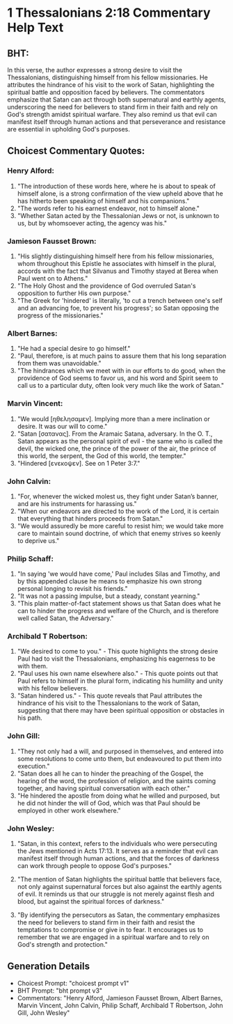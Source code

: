 # 1 Thessalonians 2:18 Commentary Help Text

## BHT:
In this verse, the author expresses a strong desire to visit the Thessalonians, distinguishing himself from his fellow missionaries. He attributes the hindrance of his visit to the work of Satan, highlighting the spiritual battle and opposition faced by believers. The commentators emphasize that Satan can act through both supernatural and earthly agents, underscoring the need for believers to stand firm in their faith and rely on God's strength amidst spiritual warfare. They also remind us that evil can manifest itself through human actions and that perseverance and resistance are essential in upholding God's purposes.

## Choicest Commentary Quotes:
### Henry Alford:
1. "The introduction of these words here, where he is about to speak of himself alone, is a strong confirmation of the view upheld above that he has hitherto been speaking of himself and his companions." 
2. "The words refer to his earnest endeavor, not to himself alone."
3. "Whether Satan acted by the Thessalonian Jews or not, is unknown to us, but by whomsoever acting, the agency was his."

### Jamieson Fausset Brown:
1. "His slightly distinguishing himself here from his fellow missionaries, whom throughout this Epistle he associates with himself in the plural, accords with the fact that Silvanus and Timothy stayed at Berea when Paul went on to Athens."
2. "The Holy Ghost and the providence of God overruled Satan's opposition to further His own purpose."
3. "The Greek for 'hindered' is literally, 'to cut a trench between one's self and an advancing foe, to prevent his progress'; so Satan opposing the progress of the missionaries."

### Albert Barnes:
1. "He had a special desire to go himself."
2. "Paul, therefore, is at much pains to assure them that his long separation from them was unavoidable."
3. "The hindrances which we meet with in our efforts to do good, when the providence of God seems to favor us, and his word and Spirit seem to call us to a particular duty, often look very much like the work of Satan."

### Marvin Vincent:
1. "We would [ηθελησαμεν]. Implying more than a mere inclination or desire. It was our will to come." 
2. "Satan [σατανας]. From the Aramaic Satana, adversary. In the O. T., Satan appears as the personal spirit of evil - the same who is called the devil, the wicked one, the prince of the power of the air, the prince of this world, the serpent, the God of this world, the tempter."
3. "Hindered [ενεκοψεν]. See on 1 Peter 3:7."

### John Calvin:
1. "For, whenever the wicked molest us, they fight under Satan’s banner, and are his instruments for harassing us."
2. "When our endeavors are directed to the work of the Lord, it is certain that everything that hinders proceeds from Satan."
3. "We would assuredly be more careful to resist him; we would take more care to maintain sound doctrine, of which that enemy strives so keenly to deprive us."

### Philip Schaff:
1. "In saying 'we would have come,' Paul includes Silas and Timothy, and by this appended clause he means to emphasize his own strong personal longing to revisit his friends." 
2. "It was not a passing impulse, but a steady, constant yearning." 
3. "This plain matter-of-fact statement shows us that Satan does what he can to hinder the progress and welfare of the Church, and is therefore well called Satan, the Adversary."

### Archibald T Robertson:
1. "We desired to come to you." - This quote highlights the strong desire Paul had to visit the Thessalonians, emphasizing his eagerness to be with them.
2. "Paul uses his own name elsewhere also." - This quote points out that Paul refers to himself in the plural form, indicating his humility and unity with his fellow believers.
3. "Satan hindered us." - This quote reveals that Paul attributes the hindrance of his visit to the Thessalonians to the work of Satan, suggesting that there may have been spiritual opposition or obstacles in his path.

### John Gill:
1. "They not only had a will, and purposed in themselves, and entered into some resolutions to come unto them, but endeavoured to put them into execution."
2. "Satan does all he can to hinder the preaching of the Gospel, the hearing of the word, the profession of religion, and the saints coming together, and having spiritual conversation with each other."
3. "He hindered the apostle from doing what he willed and purposed, but he did not hinder the will of God, which was that Paul should be employed in other work elsewhere."

### John Wesley:
1. "Satan, in this context, refers to the individuals who were persecuting the Jews mentioned in Acts 17:13. It serves as a reminder that evil can manifest itself through human actions, and that the forces of darkness can work through people to oppose God's purposes."

2. "The mention of Satan highlights the spiritual battle that believers face, not only against supernatural forces but also against the earthly agents of evil. It reminds us that our struggle is not merely against flesh and blood, but against the spiritual forces of darkness."

3. "By identifying the persecutors as Satan, the commentary emphasizes the need for believers to stand firm in their faith and resist the temptations to compromise or give in to fear. It encourages us to remember that we are engaged in a spiritual warfare and to rely on God's strength and protection."


## Generation Details
- Choicest Prompt: "choicest prompt v1"
- BHT Prompt: "bht prompt v3"
- Commentators: "Henry Alford, Jamieson Fausset Brown, Albert Barnes, Marvin Vincent, John Calvin, Philip Schaff, Archibald T Robertson, John Gill, John Wesley"
